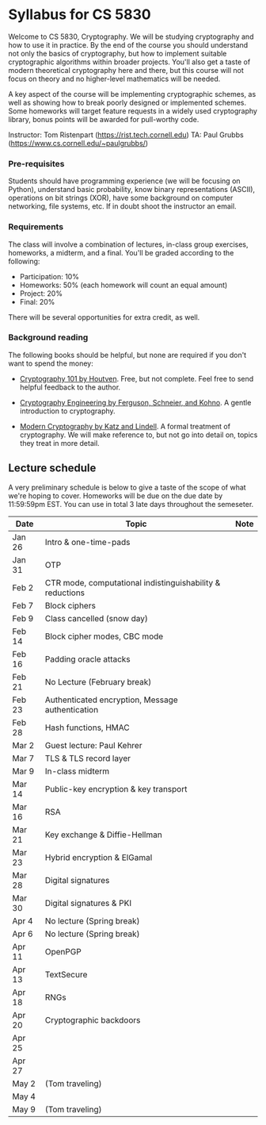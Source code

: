 # Syllabus for CS 5830

Welcome to CS 5830, Cryptography. We will be studying cryptography and how to
use it in practice. By the end of  the course you should understand not only the
basics of cryptography, but how to implement suitable cryptographic algorithms
within broader projects. You'll also get a taste of modern theoretical
cryptography here and there, but this course will not focus on theory and no
higher-level mathematics will be needed. 

A key aspect of the course will be implementing cryptographic schemes, as well
as showing how to break poorly designed or implemented schemes. Some homeworks
will target feature requests in a widely used cryptography library, bonus points
will be awarded for pull-worthy code.


Instructor: Tom Ristenpart (https://rist.tech.cornell.edu)
TA: Paul Grubbs (https://www.cs.cornell.edu/~paulgrubbs/)


### Pre-requisites

Students should have programming experience (we will be focusing on Python),
understand basic probability, know binary representations (ASCII), operations on
bit strings (XOR), have some background on computer networking, file systems,
etc. If in doubt shoot the instructor an email.



### Requirements

The class will involve a combination of lectures, in-class group exercises,
homeworks, a midterm, and a final. You'll be graded according to the following:

* Participation: 10%
* Homeworks:  50% (each homework will count an equal amount)
* Project:  20% 
* Final:  20% 

There will be several opportunities for extra credit, as well.

### Background reading

The following books should be helpful, but none are required if you don't want to spend the money:

* [Cryptography 101 by Houtven](https://www.crypto101.io/). Free, but not complete. Feel free to send helpful feedback to the author.

* [Cryptography Engineering by Ferguson, Schneier, and Kohno](https://www.schneier.com/books/cryptography_engineering/). A gentle
  introduction to cryptography.

* [Modern Cryptography by Katz and Lindell](http://www.cs.umd.edu/~jkatz/imc.html). A formal treatment of cryptography.
  We will make reference to, but not go into detail on, topics they treat in
  more detail.


## Lecture schedule

A very preliminary schedule is below to give a taste of the scope of
what we're hoping to cover.  Homeworks will be due on the due date by
11:59:59pm EST. You can use in total 3 late days throughout the semeseter. 



| Date |  Topic  |  Note |
|------|---------|--------|
| Jan 26 | Intro & one-time-pads | |
| Jan 31  | OTP |  |
| Feb 2 |  CTR mode, computational indistinguishability & reductions |  |
| Feb 7 |  Block ciphers |  |
| Feb 9 |  Class cancelled (snow day) | |
| Feb 14 | Block cipher modes, CBC mode | |
| Feb 16 | Padding oracle attacks |   |
| Feb 21 | No Lecture (February break)  |  |
| Feb 23 | Authenticated encryption, Message authentication | |
| Feb 28 | Hash functions, HMAC |  |
| Mar 2 | Guest lecture: Paul Kehrer |  |
| Mar 7 |  TLS & TLS record layer | |
| Mar 9 |  In-class midterm | |
| Mar 14 | Public-key encryption & key transport  |  |
| Mar 16 |  RSA| |
| Mar 21 |  Key exchange & Diffie-Hellman| |
| Mar 23 | Hybrid encryption & ElGamal  |   |
| Mar 28 | Digital signatures |   |
| Mar 30 | Digital signatures & PKI | |
| Apr 4 | No lecture (Spring break) |  |
| Apr 6 | No lecture (Spring break) | |
| Apr 11 | OpenPGP  |  |
| Apr 13 |  TextSecure  | |
| Apr 18 | RNGs |  |
| Apr 20 | Cryptographic backdoors | |
| Apr 25 | | |
| Apr 27 |   | |
| May 2 | (Tom traveling) | |
| May 4 |  | |
| May 9 | (Tom traveling) | |

